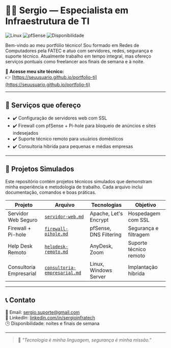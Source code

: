 # 👨‍💻 Sergio — Especialista em Infraestrutura de TI

![Linux](https://img.shields.io/badge/Linux-Expert-green)
![pfSense](https://img.shields.io/badge/pfSense-Firewall-blue)
![Disponibilidade](https://img.shields.io/badge/Disponível-Noites%20e%20Finais%20de%20Semana-orange)

Bem-vindo ao meu portfólio técnico! Sou formado em Redes de Computadores pela FATEC e atuo com servidores, redes, segurança e suporte técnico. Atualmente trabalho em tempo integral, mas ofereço serviços pontuais como freelancer aos finais de semana e à noite.

🔗 **Acesse meu site técnico:**  
👉 [https://seuusuario.github.io/portfolio-ti](https://seuusuario.github.io/portfolio-ti)

---

## 💼 Serviços que ofereço

- ✔️ Configuração de servidores web com SSL  
- ✔️ Firewall com pfSense + Pi-hole para bloqueio de anúncios e sites indesejados  
- ✔️ Suporte técnico remoto para usuários domésticos  
- ✔️ Consultoria híbrida para pequenas e médias empresas  

---

## 📁 Projetos Simulados

Este repositório contém projetos técnicos simulados que demonstram minha experiência e metodologia de trabalho. Cada arquivo inclui documentação, comandos e boas práticas.

| Projeto | Arquivo | Tecnologias | Objetivo |
|--------|---------|-------------|----------|
| Servidor Web Seguro | [`servidor-web.md`](projetos/servidor-web.md) | Apache, Let's Encrypt | Hospedagem com SSL |
| Firewall + Pi-hole | [`firewall-pihole.md`](projetos/firewall-pihole.md) | pfSense, DNS Filtering | Segurança e filtragem |
| Help Desk Remoto | [`helpdesk-remoto.md`](projetos/helpdesk-remoto.md) | AnyDesk, Zoom | Suporte técnico remoto |
| Consultoria Empresarial | [`consultoria-empresarial.md`](projetos/consultoria-empresarial.md) | Linux, Windows Server | Implantação híbrida |

---

## 📞 Contato

📧 Email: [sergio.suporte@gmail.com](mailto:sergio.suporte@gmail.com)  
🔗 LinkedIn: [linkedin.com/in/sergioinfratech](https://linkedin.com/in/sergioinfratech)  
🕒 Disponibilidade: noites e finais de semana

---

> 💬 *"Tecnologia é minha linguagem, segurança é minha missão."*
